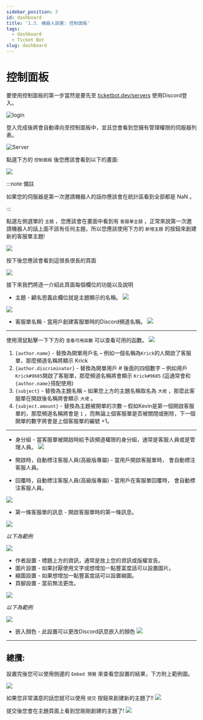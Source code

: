 ```yaml
---
sidebar_position: 3
id: dashboard
title: '1.3. 機器人設置: 控制面板'
tags:
  - dashboard
  - Ticket Bot
slug: dashboard
---
```


# 控制面板

要使用控制面板的第一步當然是要先至 [ticketbot.dev/servers](https://ticketbot.dev/servers) 使用Discord登入。

![login](https://i.imgur.com/liRxUDt.png)

登入完成後將會自動導向至控制面板中，並且您會看到您擁有管理權限的伺服器列表。

![Server](https://i.imgur.com/yrwn5U5.png)

點選下方的 `控制面板` 後您應該會看到以下的畫面:

![](https://i.imgur.com/QqoJDvp.png)


:::note 備註

如果您的伺服器是第一次邀請機器人的話你應該會在統計區看到全部都是 NaN 。

:::

點選左側選單的 `主題` ，您應該會在畫面中看到有 `客服單主題` ，正常來說第一次邀請機器人的話上面不該有任何主題，所以您應該使用下方的 `新增主題` 的按鈕來創建新的客服單主題!

![](https://i.imgur.com/SkaSAeL.png)

按下後您應該會看到這很長很長的頁面

![](https://i.imgur.com/4pxYB0J.png)

接下來我們將逐一介紹此頁面每個欄位的功能以及說明
* 主題 - 顧名思義此欄位就是主題顯示的名稱。
![](https://i.imgur.com/F7u9ZyK.png)

![](https://i.imgur.com/leg97yG.png)

* 客服單名稱 - 當用戶創建客服單時的Discord頻道名稱。
![](https://i.imgur.com/qCvEvpA.png)


---

使用滑鼠點擊一下下方的 `查看可用函數` 可以查看可用的函數。
![](https://i.imgur.com/XjLCPfe.png)

1. `{author.name}` - 替換為開單用戶名
– 例如一個名稱為`Krick`的人開啟了客服單，那麼頻道名稱將顯示 Krick  
3. `{author.discriminator}` - 替換為開單用戶 # 後面的四個數字
– 例如用戶`Krick#9685`開啟了客服單，那麼頻道名稱將會顯示 `Krick#9685` (這通常會和`{author.name}`搭配使用)  
5. `{subject}` - 替換為主題名稱
– 如果您上方的主題名稱取名為 `大佬` ，那麼此客服單在開啟後名稱將會顯示 `大佬` 。  
7. `{subject.amount}` - 替換為主題被開單的次數
– 假如Kevin是第一個開啟客服單的，那麼頻道名稱將會是 `1` ，而無論上個客服單是否被關閉或刪除，下一個開單的數字將會是上個客服單的編號 +1。  
---

* 身分組 - 當客服單被開啟時給予該頻道權限的身分組，通常是客服人員或是管理人員。
![](https://i.imgur.com/akoP3ER.png)

* 開啟時，自動標注客服人員(高級版專屬) - 當用戶開啟客服單時， 會自動標注客服人員。


* 回覆時，自動標注客服人員(高級版專屬) - 當用戶在客服單回覆時， 會自動標注客服人員。

![](https://i.imgur.com/VqukeP3.png)

* 第一條客服單的訊息 - 開啟客服單時的第一條訊息。

![](https://i.imgur.com/Ncuco1z.png)

*以下為範例*

![](https://i.imgur.com/OFeaYON.png)

* 作者設置 - 標題上方的資訊，通常是放上您的資訊或版權宣告。
* 圖片設置 - 如果討厭使用文字或想增加一點豐富度話可以設置圖片。
* 縮圖設置 - 如果想增加一點豐富度話可以設置縮圖。
* 頁腳設置 - 當前無法更改。

![](https://i.imgur.com/9rzJPja.png)

*以下為範例*

![](https://i.imgur.com/crAnBIp.png)

* 嵌入顏色 - 此設置可以更改Discord訊息嵌入的顏色
![](https://i.imgur.com/zrbqJ3X.png)


---
## 總攬:
設置完後您可以使用側邊的 `Embed 預覽` 來查看您設置的結果，下方附上範例圖。

![](https://i.imgur.com/KvdeewW.png)

如果您非常滿意的話您就可以使用 `提交` 按鈕來創建新的主題了!!
![](https://i.imgur.com/pLp7kkD.png)

提交後您會在主題頁面上看到您剛剛創建的主題了!
![](https://i.imgur.com/d2sp93v.png)
